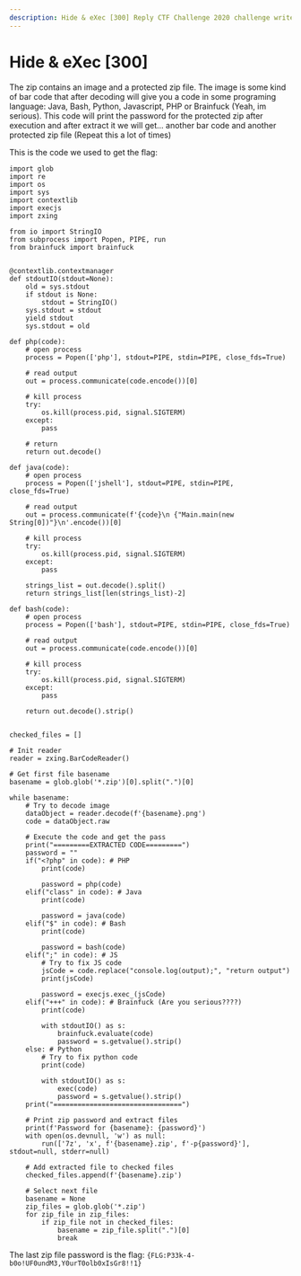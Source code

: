 ```yaml
---
description: Hide & eXec [300] Reply CTF Challenge 2020 challenge write up.
---
```


# Hide & eXec [300]

The zip contains an image and a protected zip file. The image is some kind of bar code that after decoding will give you a code in some programing language: Java, Bash, Python, Javascript, PHP or Brainfuck (Yeah, im serious). This code will print the password for the protected zip after execution and after extract it we will get... another bar code and another protected zip file (Repeat this a lot of times)

This is the code we used to get the flag:


```
import glob
import re
import os
import sys
import contextlib
import execjs
import zxing

from io import StringIO
from subprocess import Popen, PIPE, run
from brainfuck import brainfuck


@contextlib.contextmanager
def stdoutIO(stdout=None):
    old = sys.stdout
    if stdout is None:
        stdout = StringIO()
    sys.stdout = stdout
    yield stdout
    sys.stdout = old

def php(code):
	# open process
	process = Popen(['php'], stdout=PIPE, stdin=PIPE, close_fds=True)

	# read output
	out = process.communicate(code.encode())[0]

	# kill process
	try:
		os.kill(process.pid, signal.SIGTERM)
	except:
		pass

	# return
	return out.decode()

def java(code):
	# open process
	process = Popen(['jshell'], stdout=PIPE, stdin=PIPE, close_fds=True)

	# read output
	out = process.communicate(f'{code}\n {"Main.main(new String[0])"}\n'.encode())[0]

	# kill process
	try:
		os.kill(process.pid, signal.SIGTERM)
	except:
		pass

	strings_list = out.decode().split()
	return strings_list[len(strings_list)-2]

def bash(code):
	# open process
	process = Popen(['bash'], stdout=PIPE, stdin=PIPE, close_fds=True)

	# read output
	out = process.communicate(code.encode())[0]

	# kill process
	try:
		os.kill(process.pid, signal.SIGTERM)
	except:
		pass

	return out.decode().strip()


checked_files = []

# Init reader
reader = zxing.BarCodeReader()

# Get first file basename
basename = glob.glob('*.zip')[0].split(".")[0]

while basename:
	# Try to decode image
	dataObject = reader.decode(f'{basename}.png')
	code = dataObject.raw

	# Execute the code and get the pass
	print("=========EXTRACTED CODE=========")
	password = ""
	if("<?php" in code): # PHP
		print(code)

		password = php(code)
	elif("class" in code): # Java
		print(code)

		password = java(code)
	elif("$" in code): # Bash
		print(code)

		password = bash(code)
	elif(";" in code): # JS
		# Try to fix JS code
		jsCode = code.replace("console.log(output);", "return output")
		print(jsCode)

		password = execjs.exec_(jsCode)
	elif("+++" in code): # Brainfuck (Are you serious????)
		print(code)

		with stdoutIO() as s:
			brainfuck.evaluate(code)
			password = s.getvalue().strip()
	else: # Python
		# Try to fix python code
		print(code)

		with stdoutIO() as s:
			exec(code)
			password = s.getvalue().strip()
	print("================================")

	# Print zip password and extract files
	print(f'Password for {basename}: {password}')
	with open(os.devnull, 'w') as null:
		run(['7z', 'x', f'{basename}.zip', f'-p{password}'], stdout=null, stderr=null)

	# Add extracted file to checked files
	checked_files.append(f'{basename}.zip')

	# Select next file
	basename = None
	zip_files = glob.glob('*.zip')
	for zip_file in zip_files:
		if zip_file not in checked_files:
			basename = zip_file.split(".")[0]
			break
```

The last zip file password is the flag: `{FLG:P33k-4-b0o!UF0undM3,Y0urT0olb0xIsGr8!!1}`
